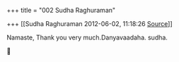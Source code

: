 +++
title = "002 Sudha Raghuraman"

+++
[[Sudha Raghuraman	2012-06-02, 11:18:26 [Source](https://groups.google.com/g/samskrita/c/P7j2fxPAvao)]]



Namaste, Thank you very much.Danyavaadaha. sudha.



